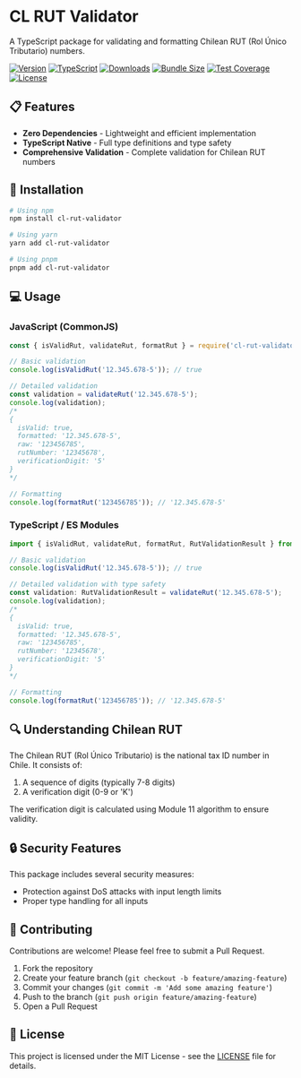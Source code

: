 # CL RUT Validator

A TypeScript package for validating and formatting Chilean RUT (Rol Único Tributario) numbers.

[![Version](https://img.shields.io/npm/v/cl-rut-validator?logo=npm)](https://www.npmjs.com/package/cl-rut-validator)
[![TypeScript](https://img.shields.io/badge/TypeScript-5-3178C6?logo=typescript)](https://www.typescriptlang.org/)
[![Downloads](https://img.shields.io/npm/dm/cl-rut-validator)](https://www.npmjs.com/package/cl-rut-validator)
[![Bundle Size](https://img.shields.io/bundlephobia/minzip/cl-rut-validator)](https://bundlephobia.com/package/cl-rut-validator)
[![Test Coverage](https://img.shields.io/badge/coverage-100%25-brightgreen)](https://github.com/yourusername/cl-rut-validator)
[![License](https://img.shields.io/badge/license-MIT-blue.svg?logo=opensourceinitiative)](https://opensource.org/license/mit)

## 📋 Features

- **Zero Dependencies** - Lightweight and efficient implementation
- **TypeScript Native** - Full type definitions and type safety
- **Comprehensive Validation** - Complete validation for Chilean RUT numbers

## 🚀 Installation

```bash
# Using npm
npm install cl-rut-validator

# Using yarn
yarn add cl-rut-validator

# Using pnpm
pnpm add cl-rut-validator
```

## 💻 Usage

### JavaScript (CommonJS)

```javascript
const { isValidRut, validateRut, formatRut } = require('cl-rut-validator');

// Basic validation
console.log(isValidRut('12.345.678-5')); // true

// Detailed validation
const validation = validateRut('12.345.678-5');
console.log(validation);
/*
{
  isValid: true,
  formatted: '12.345.678-5',
  raw: '123456785',
  rutNumber: '12345678',
  verificationDigit: '5'
}
*/

// Formatting
console.log(formatRut('123456785')); // '12.345.678-5'
```

### TypeScript / ES Modules

```typescript
import { isValidRut, validateRut, formatRut, RutValidationResult } from 'cl-rut-validator';

// Basic validation
console.log(isValidRut('12.345.678-5')); // true

// Detailed validation with type safety
const validation: RutValidationResult = validateRut('12.345.678-5');
console.log(validation);
/*
{
  isValid: true,
  formatted: '12.345.678-5',
  raw: '123456785',
  rutNumber: '12345678',
  verificationDigit: '5'
}
*/

// Formatting
console.log(formatRut('123456785')); // '12.345.678-5'
```

## 🔍 Understanding Chilean RUT

The Chilean RUT (Rol Único Tributario) is the national tax ID number in Chile. It consists of:

1. A sequence of digits (typically 7-8 digits)
2. A verification digit (0-9 or 'K')

The verification digit is calculated using Module 11 algorithm to ensure validity.

## 🔒 Security Features

This package includes several security measures:

- Protection against DoS attacks with input length limits
- Proper type handling for all inputs

## 🤝 Contributing

Contributions are welcome! Please feel free to submit a Pull Request.

1. Fork the repository
2. Create your feature branch (`git checkout -b feature/amazing-feature`)
3. Commit your changes (`git commit -m 'Add some amazing feature'`)
4. Push to the branch (`git push origin feature/amazing-feature`)
5. Open a Pull Request

## 📝 License

This project is licensed under the MIT License - see the [LICENSE](LICENSE) file for details.